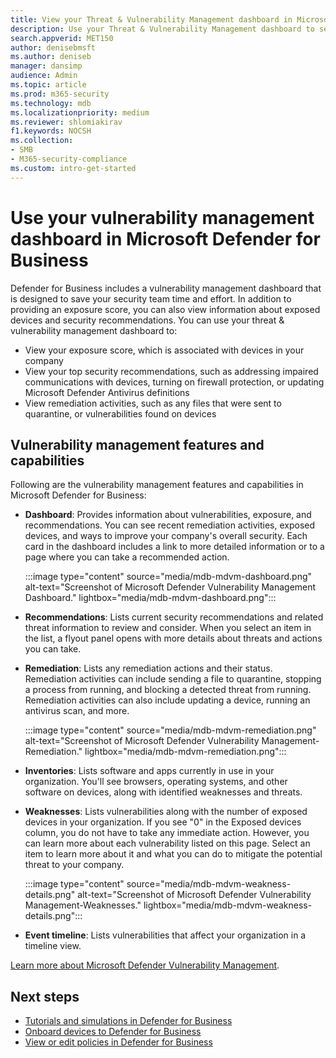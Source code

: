 ```yaml
---
title: View your Threat & Vulnerability Management dashboard in Microsoft Defender for Business
description: Use your Threat & Vulnerability Management dashboard to see important items to address in Defender for Business.
search.appverid: MET150
author: denisebmsft
ms.author: deniseb
manager: dansimp 
audience: Admin
ms.topic: article
ms.prod: m365-security
ms.technology: mdb
ms.localizationpriority: medium
ms.reviewer: shlomiakirav
f1.keywords: NOCSH 
ms.collection: 
- SMB
- M365-security-compliance
ms.custom: intro-get-started
---
```


# Use your vulnerability management dashboard in Microsoft Defender for Business

Defender for Business includes a vulnerability management dashboard that is designed to save your security team time and effort. In addition to providing an exposure score, you can also view information about exposed devices and security recommendations. You can use your threat & vulnerability management dashboard to:

- View your exposure score, which is associated with devices in your company
- View your top security recommendations, such as addressing impaired communications with devices, turning on firewall protection, or updating Microsoft Defender Antivirus definitions
- View remediation activities, such as any files that were sent to quarantine, or vulnerabilities found on devices

## Vulnerability management features and capabilities

Following are the vulnerability management features and capabilities in Microsoft Defender for Business:

- **Dashboard**: Provides information about vulnerabilities, exposure, and recommendations. You can see recent remediation activities, exposed devices, and ways to improve your company's overall security. Each card in the dashboard includes a link to more detailed information or to a page where you can take a recommended action.

    :::image type="content" source="media/mdb-mdvm-dashboard.png" alt-text="Screenshot of Microsoft Defender Vulnerability Management Dashboard." lightbox="media/mdb-mdvm-dashboard.png":::

- **Recommendations**: Lists current security recommendations and related threat information to review and consider. When you select an item in the list, a flyout panel opens with more details about threats and actions you can take.
- **Remediation**: Lists any remediation actions and their status. Remediation activities can include sending a file to quarantine, stopping a process from running, and blocking a detected threat from running. Remediation activities can also include updating a device, running an antivirus scan, and more. 

    :::image type="content" source="media/mdb-mdvm-remediation.png" alt-text="Screenshot of Microsoft Defender Vulnerability Management-Remediation." lightbox="media/mdb-mdvm-remediation.png":::

- **Inventories**: Lists software and apps currently in use in your organization. You'll see browsers, operating systems, and other software on devices, along with identified weaknesses and threats.
- **Weaknesses**: Lists vulnerabilities along with the number of exposed devices in your organization. If you see "0" in the Exposed devices column, you do not have to take any immediate action. However, you can learn more about each vulnerability listed on this page. Select an item to learn more about it and what you can do to mitigate the potential threat to your company.

    :::image type="content" source="media/mdb-mdvm-weakness-details.png" alt-text="Screenshot of Microsoft Defender Vulnerability Management-Weaknesses." lightbox="media/mdb-mdvm-weakness-details.png":::

- **Event timeline**: Lists vulnerabilities that affect your organization in a timeline view.   

[Learn more about Microsoft Defender Vulnerability Management](../defender-vulnerability-management/defender-vulnerability-management.md).

## Next steps

- [Tutorials and simulations in Defender for Business](mdb-tutorials.md)
- [Onboard devices to Defender for Business](mdb-onboard-devices.md)
- [View or edit policies in Defender for Business](mdb-view-edit-create-policies.md)
